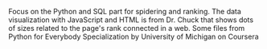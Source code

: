 Focus on the Python and SQL part for spidering and ranking. 
The data visualization with JavaScript and HTML is from Dr. Chuck that shows dots of sizes related to the page's rank connected in a web. 
Some files from Python for Everybody Specialization by University of Michigan on Coursera
